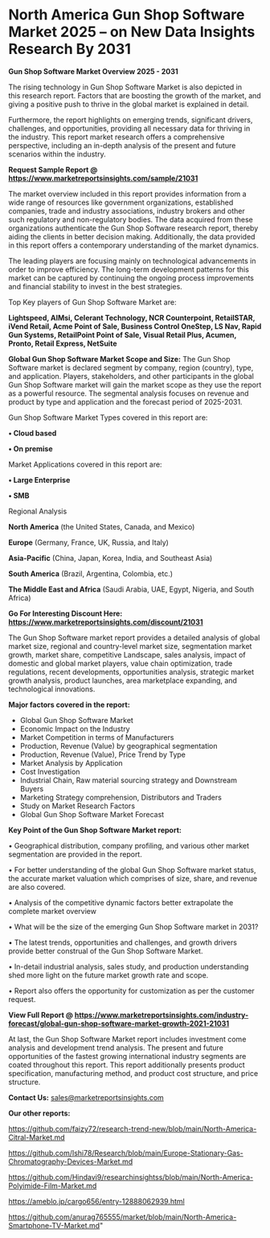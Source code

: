 # North America Gun Shop Software Market 2025 – on New Data Insights Research By 2031

<Strong> Gun Shop Software Market Overview 2025 - 2031</strong>

The rising technology in Gun Shop Software Market is also depicted in this research report. Factors that are boosting the growth of the market, and giving a positive push to thrive in the global market is explained in detail.

Furthermore, the report highlights on emerging trends, significant drivers, challenges, and opportunities, providing all necessary data for thriving in the industry. This report market research offers a comprehensive perspective, including an in-depth analysis of the present and future scenarios within the industry.

<strong>Request Sample Report @ <a href=https://www.marketreportsinsights.com/sample/21031>https://www.marketreportsinsights.com/sample/21031</a></strong>

The market overview included in this report provides information from a wide range of resources like government organizations, established companies, trade and industry associations, industry brokers and other such regulatory and non-regulatory bodies. The data acquired from these organizations authenticate the Gun Shop Software research report, thereby aiding the clients in better decision making. Additionally, the data provided in this report offers a contemporary understanding of the market dynamics.

The leading players are focusing mainly on technological advancements in order to improve efficiency. The long-term development patterns for this market can be captured by continuing the ongoing process improvements and financial stability to invest in the best strategies.

Top Key players of Gun Shop Software Market are:

<strong>Lightspeed, AIMsi, Celerant Technology, NCR Counterpoint, RetailSTAR, iVend Retail, Acme Point of Sale, Business Control OneStep, LS Nav, Rapid Gun Systems, RetailPoint Point of Sale, Visual Retail Plus, Acumen, Pronto, Retail Express, NetSuite</strong>

<strong><b>Global Gun Shop Software Market Scope and Size:</b></strong>
The Gun Shop Software market is declared segment by company, region (country), type, and application. Players, stakeholders, and other participants in the global Gun Shop Software market will gain the market scope as they use the report as a powerful resource. The segmental analysis focuses on revenue and product by type and application and the forecast period of 2025-2031.

Gun Shop Software Market Types covered in this report are:

<strong>• Cloud based

• On premise</strong>

Market Applications covered in this report are:

<strong>• Large Enterprise

• SMB</strong> 

Regional Analysis

<strong>North America</strong> (the United States, Canada, and Mexico)

<strong>Europe</strong> (Germany, France, UK, Russia, and Italy)

<strong>Asia-Pacific</strong> (China, Japan, Korea, India, and Southeast Asia)

<strong>South America</strong> (Brazil, Argentina, Colombia, etc.)

<strong>The Middle East and Africa</strong> (Saudi Arabia, UAE, Egypt, Nigeria, and South Africa)

<strong>Go For Interesting Discount Here: <a href=https://www.marketreportsinsights.com/discount/21031>https://www.marketreportsinsights.com/discount/21031</a></strong>

The Gun Shop Software market report provides a detailed analysis of global market size, regional and country-level market size, segmentation market growth, market share, competitive Landscape, sales analysis, impact of domestic and global market players, value chain optimization, trade regulations, recent developments, opportunities analysis, strategic market growth analysis, product launches, area marketplace expanding, and technological innovations.

<strong><b>Major factors covered in the report:</b></strong>
<ul>
  <li>Global Gun Shop Software Market </li>
  <li>Economic Impact on the Industry</li>
  <li>Market Competition in terms of Manufacturers</li>
  <li>Production, Revenue (Value) by geographical segmentation</li>
  <li>Production, Revenue (Value), Price Trend by Type</li>
  <li>Market Analysis by Application</li>
  <li>Cost Investigation</li>
  <li>Industrial Chain, Raw material sourcing strategy and Downstream Buyers</li>
  <li>Marketing Strategy comprehension, Distributors and Traders</li>
  <li>Study on Market Research Factors</li>
  <li>Global Gun Shop Software Market Forecast</li>
</ul>

<strong><b>Key Point of the Gun Shop Software Market report:</b></strong>

• Geographical distribution, company profiling, and various other market segmentation are provided in the report.

• For better understanding of the global Gun Shop Software market status, the accurate market valuation which comprises of size, share, and revenue are also covered.

• Analysis of the competitive dynamic factors better extrapolate the complete market overview

• What will be the size of the emerging Gun Shop Software market in 2031?

• The latest trends, opportunities and challenges, and growth drivers provide better construal of the Gun Shop Software Market.

• In-detail industrial analysis, sales study, and production understanding shed more light on the future market growth rate and scope.

• Report also offers the opportunity for customization as per the customer request.

<strong><b>View Full Report @ <a href=https://www.marketreportsinsights.com/industry-forecast/global-gun-shop-software-market-growth-2021-21031>https://www.marketreportsinsights.com/industry-forecast/global-gun-shop-software-market-growth-2021-21031</a></b></strong>


At last, the Gun Shop Software Market report includes investment come analysis and development trend analysis. The present and future opportunities of the fastest growing international industry segments are coated throughout this report. This report additionally presents product specification, manufacturing method, and product cost structure, and price structure.

<strong>Contact Us:</strong>
sales@marketreportsinsights.com

<strong>Our other reports:</strong>

<a href=https://github.com/faizy72/research-trend-new/blob/main/North-America-Citral-Market.md>https://github.com/faizy72/research-trend-new/blob/main/North-America-Citral-Market.md</a>

<a href=https://github.com/Ishi78/Research/blob/main/Europe-Stationary-Gas-Chromatography-Devices-Market.md>https://github.com/Ishi78/Research/blob/main/Europe-Stationary-Gas-Chromatography-Devices-Market.md</a>

<a href=https://github.com/Hindavi9/researchinsightss/blob/main/North-America-Polyimide-Film-Market.md>https://github.com/Hindavi9/researchinsightss/blob/main/North-America-Polyimide-Film-Market.md</a>

<a href=https://ameblo.jp/cargo656/entry-12888062939.html>https://ameblo.jp/cargo656/entry-12888062939.html</a>

<a href=https://github.com/anurag765555/market/blob/main/North-America-Smartphone-TV-Market.md>https://github.com/anurag765555/market/blob/main/North-America-Smartphone-TV-Market.md</a>"
